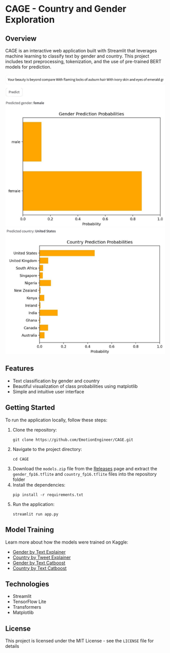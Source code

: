 # CAGE - Country and Gender Exploration

## Overview
CAGE is an interactive web application built with Streamlit that leverages machine learning to classify text by gender and country. This project includes text preprocessing, tokenization, and the use of pre-trained BERT models for prediction.

![Gender Prediction](/Demo/demo1.jpg)
![Country Prediction](/Demo/demo2.jpg)

## Features
- Text classification by gender and country
- Beautiful visualization of class probabilities using matplotlib
- Simple and intuitive user interface

## Getting Started
To run the application locally, follow these steps:

1. Clone the repository:
   ```
   git clone https://github.com/EmotionEngineer/CAGE.git
   ```
2. Navigate to the project directory:
   ```
   cd CAGE
   ```
3. Download the `models.zip` file from the [Releases](https://github.com/EmotionEngineer/CAGE/releases) page and extract the `gender_fp16.tflite` and `country_fp16.tflite` files into the repository folder
4. Install the dependencies:
   ```
   pip install -r requirements.txt
   ```
5. Run the application:
   ```
   streamlit run app.py
   ```

## Model Training
Learn more about how the models were trained on Kaggle:
- [Gender by Text Explainer](https://www.kaggle.com/code/arpeccop/gender-by-text-explainer)
- [Country by Tweet Explainer](https://www.kaggle.com/code/arpeccop/country-by-tweet-explainer)
- [Gender by Text Catboost](https://www.kaggle.com/code/arpeccop/gender-by-text-catboost)
- [Country by Text Catboost](https://www.kaggle.com/code/arpeccop/country-by-text-catboost)

## Technologies
- Streamlit
- TensorFlow Lite
- Transformers
- Matplotlib

## License
This project is licensed under the MIT License - see the `LICENSE` file for details
